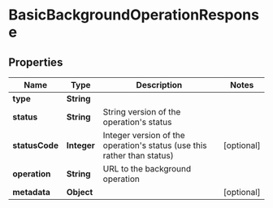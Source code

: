 

# BasicBackgroundOperationResponse


## Properties

| Name | Type | Description | Notes |
|------------ | ------------- | ------------- | -------------|
|**type** | **String** |  |  |
|**status** | **String** | String version of the operation&#39;s status |  |
|**statusCode** | **Integer** | Integer version of the operation&#39;s status (use this rather than status) |  [optional] |
|**operation** | **String** | URL to the background operation |  |
|**metadata** | **Object** |  |  [optional] |



